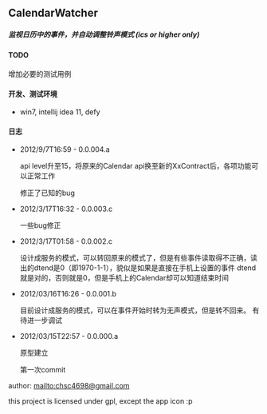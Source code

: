 ## CalendarWatcher ##

##### 监视日历中的事件，并自动调整铃声模式 (ics or higher only) #####


#### TODO ####

增加必要的测试用例

#### 开发、测试环境 ####

*   win7, intellij idea 11, defy

#### 日志 ####

*   2012/9/7T16:59 - 0.0.004.a

	api level升至15，将原来的Calendar api换至新的XxContract后，各项功能可以正常工作

	修正了已知的bug

*   2012/3/17T16:32 - 0.0.003.c

	一些bug修正

*   2012/3/17T01:58 - 0.0.002.c

	设计成服务的模式，可以转回原来的模式了，但是有些事件读取得不正确，读出的dtend是0（即1970-1-1），貌似是如果是直接在手机上设置的事件
	dtend就是对的，否则就是0，但是手机上的Calendar却可以知道结束时间

*   2012/03/16T16:26 - 0.0.001.b

	目前设计成服务的模式，可以在事件开始时转为无声模式，但是转不回来。
	有待进一步调试

*   2012/03/15T22:57 - 0.0.000.a

	原型建立

	第一次commit


author: <mailto:chsc4698@gmail.com>

this project is licensed under gpl, except the app icon :p
